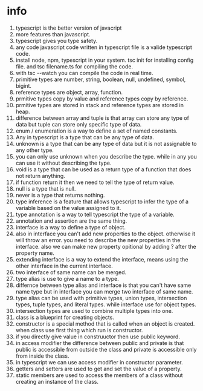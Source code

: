 # info

1. typescript is the better version of javacript
2. more features than javascript.
3. typescript gives you type safety.
4. any code javascript code written in typescript file is a valide typescript code.
5. install node, npm, typescript in your system. tsc init for installing config file. and tsc filename.ts for compiling the code.
6. with tsc --watch you can compile the code in real time.
7. primitive types are number, string, boolean, null, undefined, symbol, bigint.
8. reference types are object, array, function.
9. prmitive types copy by value and reference types copy by reference.
10. prmitive types are stored in stack and reference types are stored in heap.
11. difference between array and tuple is that array can store any type of data but tuple can store only specific type of data.
12. enum / enumeration is a way to define a set of named constants. 
13. Any in typescript is a type that can be any type of data.
14. unknown is a type that can be any type of data but it is not assignable to any other type.
15. you can only  use unknown when you describe the type. while in any you can use it without describing the type.
16. void is a type that can be used as a return type of a function that does not return anything.
17. if function return it then we need to tell the type of return value.
18. null is a type that is null.
19. never is a type that returns nothing.
20. type inference is a feature that allows typescript to infer the type of a variable based on the value assigned to it.
21. type annotation is a way to tell typescript the type of a variable.
22. annotation and assertion are the same thing.
23. interface is a way to define a type of object. 
24. also in interface you can't add new properties to the object. otherwise it will throw an error. you need to describe the new properties in the interface. also we can make new  property opitional by adding ? after the property name.
25. extending interface is a way to extend the interface, means using the other interface in the current interface.
26. two interface of same  name can be merged.
27. type alias is use to give a name to a type.
28. differnce between type alias and interface is that you can't have same name type but in interface you can merge two interface of same name.
29. type alias can be used with primitive types, union types, intersection types, tuple types, and literal types. while interface use for object types.
30. intersection types are used to combine multiple types into one.
31. class is a blueprint for creating objects.
32. constructor is a special method that is called when an object is created. when class use first thing which run is constructor.
33. if you directly give value in construuctor then use public keyword.
34. in access modifier the difference between public and private is that public is accessible from outside the class and private is accessible only from inside the class.
35. in typescript we can use access modifier in constructor parameter.
36. getters and setters are used to get and set the value of a property.
37. static members are used to access the members of a class without creating an instance of the class.